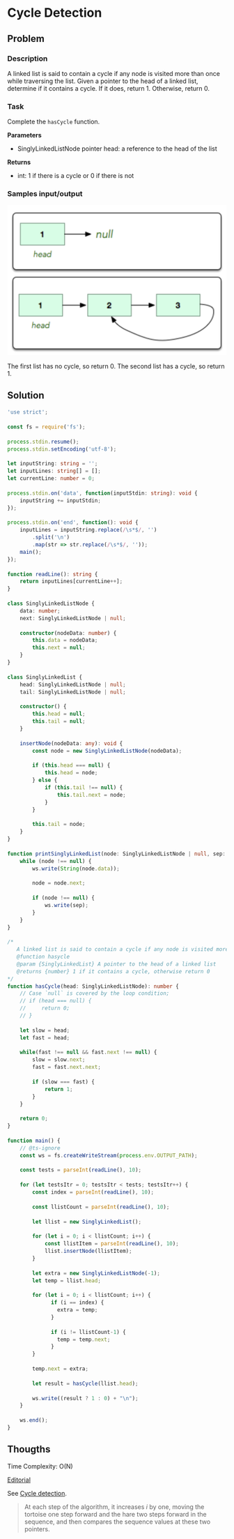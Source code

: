 # Cycle Detection

## Problem

### Description

A linked list is said to contain a cycle if any node is visited more than once while traversing the list. Given a pointer to the head of a linked list, determine if it contains a cycle. If it does, return 1. Otherwise, return 0.

### Task

Complete the `hasCycle` function.

**Parameters**

- SinglyLinkedListNode pointer head: a reference to the head of the list

**Returns**

- int: 1 if there is a cycle or 0 if there is not

### Samples input/output

![cycle-detection-sample-input](cycle-detection-sample-input.png)

The first list has no cycle, so return 0.
The second list has a cycle, so return 1.

## Solution

```ts
'use strict';

const fs = require('fs');

process.stdin.resume();
process.stdin.setEncoding('utf-8');

let inputString: string = '';
let inputLines: string[] = [];
let currentLine: number = 0;

process.stdin.on('data', function(inputStdin: string): void {
    inputString += inputStdin;
});

process.stdin.on('end', function(): void {
    inputLines = inputString.replace(/\s*$/, '')
        .split('\n')
        .map(str => str.replace(/\s*$/, ''));
    main();
});

function readLine(): string {
    return inputLines[currentLine++];
}

class SinglyLinkedListNode {
    data: number;
    next: SinglyLinkedListNode | null;

    constructor(nodeData: number) {
        this.data = nodeData;
        this.next = null;
    }
}

class SinglyLinkedList {
    head: SinglyLinkedListNode | null;
    tail: SinglyLinkedListNode | null;

    constructor() {
        this.head = null;
        this.tail = null;
    }

    insertNode(nodeData: any): void {
        const node = new SinglyLinkedListNode(nodeData);

        if (this.head === null) {
            this.head = node;
        } else {
            if (this.tail !== null) {
                this.tail.next = node;
            }
        }

        this.tail = node;
    }
}

function printSinglyLinkedList(node: SinglyLinkedListNode | null, sep: string, ws: any): void {
    while (node !== null) {
        ws.write(String(node.data));

        node = node.next;

        if (node !== null) {
            ws.write(sep);
        }
    }
}

/* 
   A linked list is said to contain a cycle if any node is visited more than once while traversing the list 
   @function hasycle
   @param {SinglyLinkedList} A pointer to the head of a linked list
   @returns {number} 1 if it contains a cycle, otherwise return 0
*/
function hasCycle(head: SinglyLinkedListNode): number {
    // Case `null` is covered by the loop condition;
    // if (head === null) {
    //     return 0;
    // }

    let slow = head;
    let fast = head;

    while(fast !== null && fast.next !== null) {
        slow = slow.next;
        fast = fast.next.next;

        if (slow === fast) {
            return 1;
        }
    }

    return 0;
}

function main() {
    // @ts-ignore
    const ws = fs.createWriteStream(process.env.OUTPUT_PATH);

    const tests = parseInt(readLine(), 10);

    for (let testsItr = 0; testsItr < tests; testsItr++) {
        const index = parseInt(readLine(), 10);

        const llistCount = parseInt(readLine(), 10);

        let llist = new SinglyLinkedList();

        for (let i = 0; i < llistCount; i++) {
            const llistItem = parseInt(readLine(), 10);
            llist.insertNode(llistItem);
        }
      
        let extra = new SinglyLinkedListNode(-1);
        let temp = llist.head;

        for (let i = 0; i < llistCount; i++) {
              if (i == index) {
                extra = temp;
              }

              if (i != llistCount-1) {
                temp = temp.next;
              }
        }

        temp.next = extra;

        let result = hasCycle(llist.head);

        ws.write((result ? 1 : 0) + "\n");
    }

    ws.end();
}
```

## Thougths

Time Complexity:
O(N)

[Editorial](https://www.hackerrank.com/challenges/detect-whether-a-linked-list-contains-a-cycle/editorial)

See [Cycle detection](https://en.wikipedia.org/wiki/Cycle_detection#Floyd's_tortoise_and_hare).
> At each step of the algorithm, it increases *i* by one, moving the tortoise one step forward and the hare two steps forward in the sequence, and then compares the sequence values at these two pointers.

